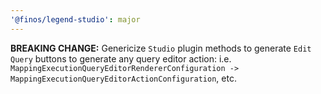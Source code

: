 ```yaml
---
'@finos/legend-studio': major
---
```


**BREAKING CHANGE:** Genericize `Studio` plugin methods to generate `Edit Query` buttons to generate any query editor action: i.e. `MappingExecutionQueryEditorRendererConfiguration -> MappingExecutionQueryEditorActionConfiguration`, etc.
